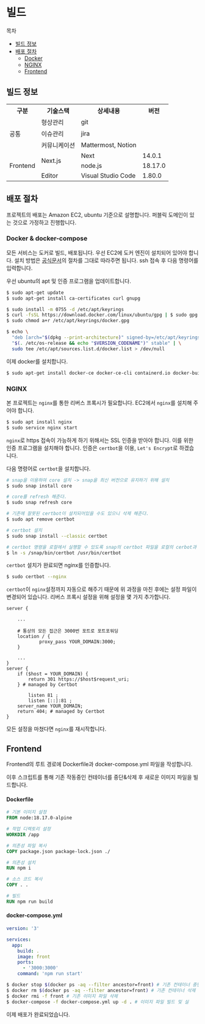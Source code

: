 # 빌드

목차

- [빌드 정보](#빌드-정보)
- [배포 절차](#배포-절차)
  - [Docker](#docker)
  - [NGINX](#nginx)
  - [Frontend](#frontend)

<div id="1"></div>

## 빌드 정보

<table>
    <tr><th>구분</th><th>기술스택</th><th>상세내용</th><th>버전</th></tr>
    <tr><td rowspan="3">공통</td><td>형상관리</td><td>git</td><td></td></tr>
    <tr><td>이슈관리</td><td>jira</td><td></td></tr>
    <tr><td>커뮤니케이션</td><td>Mattermost, Notion</td><td></td></tr>
    <tr><td rowspan="8">Frontend</td><td rowspan="2">Next.js</td><td>Next</td><td>14.0.1</td></tr>
    <tr><td>node.js</td><td>18.17.0</td></tr>
    <tr><td>Editor</td><td>Visual Studio Code</td><td>1.80.0</td></tr>
</table>

<div id="2"></div>

## 배포 절차

프로젝트의 배포는 Amazon EC2, ubuntu 기준으로 설명합니다. 퍼블릭 도메인이 있는 것으로 가정하고 진행합니다. 

<div id="docker"></div>

### Docker & docker-compose

모든 서비스는 도커로 빌드, 배포됩니다. 우선 EC2에 도커 엔진이 설치되어 있어야 합니다. 설치 방법은 [공식문서](https://docs.docker.com/engine/install/ubuntu/)의 절차를 그대로 따라주면 됩니다. ssh 접속 후 다음 명령어를 입력합니다.

우선 ubuntu의 apt 및 인증 프로그램을 업데이트합니다.

```bash
$ sudo apt-get update
$ sudo apt-get install ca-certificates curl gnupg

$ sudo install -m 0755 -d /etc/apt/keyrings
$ curl -fsSL https://download.docker.com/linux/ubuntu/gpg | $ sudo gpg --dearmor -o /etc/apt/keyrings/docker.gpg
$ sudo chmod a+r /etc/apt/keyrings/docker.gpg

$ echo \
  "deb [arch="$(dpkg --print-architecture)" signed-by=/etc/apt/keyrings/docker.gpg] https://download.docker.com/linux/ubuntu \
  "$(. /etc/os-release && echo "$VERSION_CODENAME")" stable" | \
  sudo tee /etc/apt/sources.list.d/docker.list > /dev/null
```

이제 docker를 설치합니다.

```bash
$ sudo apt-get install docker-ce docker-ce-cli containerd.io docker-buildx-plugin docker-compose-plugin
```

<div id="nginx"></div>

### NGINX

본 프로젝트는 `nginx`를 통한 리버스 프록시가 필요합니다. EC2에서 `nginx`를 설치해 주어야 합니다.

```bash
$ sudo apt install nginx
$ sudo service nginx start
```

`nginx`로 https 접속이 가능하게 하기 위해서는 SSL 인증을 받아야 합니다. 이를 위한 인증 프로그램을 설치해야 합니다. 인증은 `certbot`을 이용, `Let's Encrypt`로 하겠습니다.

다음 명령어로 `certbot`을 설치합니다.

```bash
# snap을 이용하여 core 설치 -> snap을 최신 버전으로 유지하기 위해 설치
$ sudo snap install core

# core를 refresh 해준다.
$ sudo snap refresh core

# 기존에 잘못된 certbot이 설치되어있을 수도 있으니 삭제 해준다.
$ sudo apt remove certbot

# certbot 설치
$ sudo snap install --classic certbot

# certbot 명령을 로컬에서 실행할 수 있도록 snap의 certbot 파일을 로컬의 cerbot과 링크(연결) 시켜준다. -s 옵션은 심볼릭링크를 하겠다는 것.
$ ln -s /snap/bin/certbot /usr/bin/certbot
```

`certbot` 설치가 완료되면 nginx를 인증합니다.

```bash
$ sudo certbot --nginx
```

`certbot`이 `nginx`설정까지 자동으로 해주기 때문에 위 과정을 마친 후에는 설정 파일이 변경되어 있습니다. 리버스 프록시 설정을 위해 설정을 몇 가지 추가합니다.

```shell
server {

    ...

    # 통상의 모든 접근은 3000번 포트로 포트포워딩
    location / {
            proxy_pass YOUR_DOMAIN:3000;
    }

    ...
}
server {
    if ($host = YOUR_DOMAIN) {
        return 301 https://$host$request_uri;
    } # managed by Certbot

        listen 81 ;
        listen [::]:81 ;
    server_name YOUR_DOMAIN;
    return 404; # managed by Certbot
}                
```

모든 설정을 마쳤다면 `nginx`를 재시작합니다.

<div id="mysql"></div>

## Frontend

Frontend의 루트 경로에 Dockerfile과 docker-compose.yml 파일을 작성합니다.

이후 스크립트를 통해 기존 작동중인 컨테이너를 중단&삭제 후 새로운 이미지 파일을 빌드합니다.

#### Dockerfile

```dockerfile
# 기본 이미지 설정
FROM node:18.17.0-alpine

# 작업 디렉토리 설정
WORKDIR /app

# 의존성 파일 복사
COPY package.json package-lock.json ./

# 의존성 설치
RUN npm i

# 소스 코드 복사
COPY . .

# 빌드
RUN npm run build
```

#### docker-compose.yml

```yml
version: '3'

services:
  app:
    build: .
    image: front
    ports:
      - '3000:3000'
    command: 'npm run start'
```

```bash
$ docker stop $(docker ps -aq --filter ancestor=front) # 기존 컨테이너 중단
$ docker rm $(docker ps -aq --filter ancestor=front) # 기존 컨테이너 삭제
$ docker rmi -f front # 기존 이미지 파일 삭제
$ docker-compose -f docker-compose.yml up -d . # 이미지 파일 빌드 및 실
```

이제 배포가 완료되었습니다.
